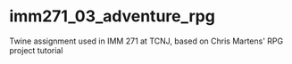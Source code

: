 # imm271_03_adventure_rpg
Twine assignment used in IMM 271 at TCNJ, based on Chris Martens' RPG project tutorial

